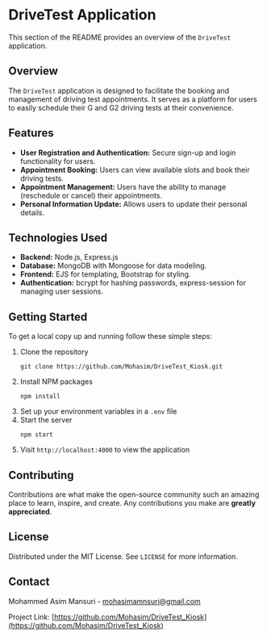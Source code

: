
# DriveTest Application

This section of the README provides an overview of the `DriveTest` application.

## Overview

The `DriveTest` application is designed to facilitate the booking and management of driving test appointments. It serves as a platform for users to easily schedule their G and G2 driving tests at their convenience.

## Features

- **User Registration and Authentication:** Secure sign-up and login functionality for users.
- **Appointment Booking:** Users can view available slots and book their driving tests.
- **Appointment Management:** Users have the ability to manage (reschedule or cancel) their appointments.
- **Personal Information Update:** Allows users to update their personal details.

## Technologies Used

- **Backend:** Node.js, Express.js
- **Database:** MongoDB with Mongoose for data modeling.
- **Frontend:** EJS for templating, Bootstrap for styling.
- **Authentication:** bcrypt for hashing passwords, express-session for managing user sessions.

## Getting Started

To get a local copy up and running follow these simple steps:

1. Clone the repository 
    ```
    git clone https://github.com/Mohasim/DriveTest_Kiosk.git
    ```
3. Install NPM packages
   ```
   npm install
   ```
4. Set up your environment variables in a `.env` file
5. Start the server
   ```
   npm start
   ```
6. Visit `http://localhost:4000` to view the application



## Contributing

Contributions are what make the open-source community such an amazing place to learn, inspire, and create. Any contributions you make are **greatly appreciated**.

## License

Distributed under the MIT License. See `LICENSE` for more information.

## Contact

Mohammed Asim Mansuri - [mohasimamnsuri@gmail.com](mailto:mohasimamnsuri@gmail.com)

Project Link: [https://github.com/Mohasim/DriveTest_Kiosk](https://github.com/Mohasim/DriveTest_Kiosk)
